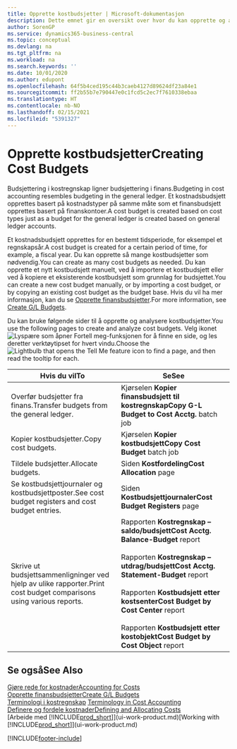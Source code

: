 ```yaml
---
title: Opprette kostbudsjetter | Microsoft-dokumentasjon
description: Dette emnet gir en oversikt over hvor du kan opprette og analysere kostbudsjetter.
author: SorenGP
ms.service: dynamics365-business-central
ms.topic: conceptual
ms.devlang: na
ms.tgt_pltfrm: na
ms.workload: na
ms.search.keywords: ''
ms.date: 10/01/2020
ms.author: edupont
ms.openlocfilehash: 64f5b4ced195c44b3caeb4127d89624df23a84e1
ms.sourcegitcommit: ff2b55b7e790447e0c1fcd5c2ec7f7610338ebaa
ms.translationtype: HT
ms.contentlocale: nb-NO
ms.lasthandoff: 02/15/2021
ms.locfileid: "5391327"
---
```

# <a name="creating-cost-budgets"></a><span data-ttu-id="b2f6d-103">Opprette kostbudsjetter</span><span class="sxs-lookup"><span data-stu-id="b2f6d-103">Creating Cost Budgets</span></span>
<span data-ttu-id="b2f6d-104">Budsjettering i kostregnskap ligner budsjettering i finans.</span><span class="sxs-lookup"><span data-stu-id="b2f6d-104">Budgeting in cost accounting resembles budgeting in the general ledger.</span></span> <span data-ttu-id="b2f6d-105">Et kostnadsbudsjett opprettes basert på kostnadstyper på samme måte som et finansbudsjett opprettes basert på finanskontoer.</span><span class="sxs-lookup"><span data-stu-id="b2f6d-105">A cost budget is created based on cost types just as a budget for the general ledger is created based on general ledger accounts.</span></span>  

<span data-ttu-id="b2f6d-106">Et kostnadsbudsjett opprettes for en bestemt tidsperiode, for eksempel et regnskapsår.</span><span class="sxs-lookup"><span data-stu-id="b2f6d-106">A cost budget is created for a certain period of time, for example, a fiscal year.</span></span> <span data-ttu-id="b2f6d-107">Du kan opprette så mange kostbudsjetter som nødvendig.</span><span class="sxs-lookup"><span data-stu-id="b2f6d-107">You can create as many cost budgets as needed.</span></span> <span data-ttu-id="b2f6d-108">Du kan opprette et nytt kostbudsjett manuelt, ved å importere et kostbudsjett eller ved å kopiere et eksisterende kostbudsjett som grunnlag for budsjettet.</span><span class="sxs-lookup"><span data-stu-id="b2f6d-108">You can create a new cost budget manually, or by importing a cost budget, or by copying an existing cost budget as the budget base.</span></span> <span data-ttu-id="b2f6d-109">Hvis du vil ha mer informasjon, kan du se [Opprette finansbudsjetter](finance-how-create-budgets.md).</span><span class="sxs-lookup"><span data-stu-id="b2f6d-109">For more information, see [Create G/L Budgets](finance-how-create-budgets.md).</span></span>

<span data-ttu-id="b2f6d-110">Du kan bruke følgende sider til å opprette og analysere kostbudsjetter.</span><span class="sxs-lookup"><span data-stu-id="b2f6d-110">You use the following pages to create and analyze cost budgets.</span></span> <span data-ttu-id="b2f6d-111">Velg ikonet ![Lyspære som åpner Fortell meg-funksjonen](media/ui-search/search_small.png "Fortell hva du vil gjøre") for å finne en side, og les deretter verktøytipset for hvert vindu.</span><span class="sxs-lookup"><span data-stu-id="b2f6d-111">Choose the ![Lightbulb that opens the Tell Me feature](media/ui-search/search_small.png "Tell me what you want to do") icon to find a page, and then read the tooltip for each.</span></span>

|<span data-ttu-id="b2f6d-112">Hvis du vil</span><span class="sxs-lookup"><span data-stu-id="b2f6d-112">To</span></span>|<span data-ttu-id="b2f6d-113">Se</span><span class="sxs-lookup"><span data-stu-id="b2f6d-113">See</span></span>|  
|--------|---------|  
|<span data-ttu-id="b2f6d-114">Overfør budsjetter fra finans.</span><span class="sxs-lookup"><span data-stu-id="b2f6d-114">Transfer budgets from the general ledger.</span></span>|<span data-ttu-id="b2f6d-115">Kjørselen **Kopier finansbudsjett til kostregnskap**</span><span class="sxs-lookup"><span data-stu-id="b2f6d-115">**Copy G-L Budget to Cost Acctg.** batch job</span></span>|  
|<span data-ttu-id="b2f6d-116">Kopier kostbudsjetter.</span><span class="sxs-lookup"><span data-stu-id="b2f6d-116">Copy cost budgets.</span></span>|<span data-ttu-id="b2f6d-117">Kjørselen **Kopier kostbudsjett**</span><span class="sxs-lookup"><span data-stu-id="b2f6d-117">**Copy Cost Budget** batch job</span></span>|  
|<span data-ttu-id="b2f6d-118">Tildele budsjetter.</span><span class="sxs-lookup"><span data-stu-id="b2f6d-118">Allocate budgets.</span></span>|<span data-ttu-id="b2f6d-119">Siden **Kostfordeling**</span><span class="sxs-lookup"><span data-stu-id="b2f6d-119">**Cost Allocation** page</span></span>|  
|<span data-ttu-id="b2f6d-120">Se kostbudsjettjournaler og kostbudsjettposter.</span><span class="sxs-lookup"><span data-stu-id="b2f6d-120">See cost budget registers and cost budget entries.</span></span>|<span data-ttu-id="b2f6d-121">Siden **Kostbudsjettjournaler**</span><span class="sxs-lookup"><span data-stu-id="b2f6d-121">**Cost Budget Registers** page</span></span>|  
|<span data-ttu-id="b2f6d-122">Skrive ut budsjettsammenligninger ved hjelp av ulike rapporter.</span><span class="sxs-lookup"><span data-stu-id="b2f6d-122">Print cost budget comparisons using various reports.</span></span>|<span data-ttu-id="b2f6d-123">Rapporten **Kostregnskap – saldo/budsjett**</span><span class="sxs-lookup"><span data-stu-id="b2f6d-123">**Cost Acctg. Balance-Budget** report</span></span><br /><br /> <span data-ttu-id="b2f6d-124">Rapporten **Kostregnskap – utdrag/budsjett**</span><span class="sxs-lookup"><span data-stu-id="b2f6d-124">**Cost Acctg. Statement-Budget** report</span></span><br /><br /> <span data-ttu-id="b2f6d-125">Rapporten **Kostbudsjett etter kostsenter**</span><span class="sxs-lookup"><span data-stu-id="b2f6d-125">**Cost Budget by Cost Center** report</span></span><br /><br /> <span data-ttu-id="b2f6d-126">Rapporten **Kostbudsjett etter kostobjekt**</span><span class="sxs-lookup"><span data-stu-id="b2f6d-126">**Cost Budget by Cost Object** report</span></span>|  

## <a name="see-also"></a><span data-ttu-id="b2f6d-127">Se også</span><span class="sxs-lookup"><span data-stu-id="b2f6d-127">See Also</span></span>  
[<span data-ttu-id="b2f6d-128">Gjøre rede for kostnader</span><span class="sxs-lookup"><span data-stu-id="b2f6d-128">Accounting for Costs</span></span>](finance-manage-cost-accounting.md)  
[<span data-ttu-id="b2f6d-129">Opprette finansbudsjetter</span><span class="sxs-lookup"><span data-stu-id="b2f6d-129">Create G/L Budgets</span></span>](finance-how-create-budgets.md)  
<span data-ttu-id="b2f6d-130">[Terminologi i kostregnskap](finance-terminology-in-cost-accounting.md) </span><span class="sxs-lookup"><span data-stu-id="b2f6d-130">[Terminology in Cost Accounting](finance-terminology-in-cost-accounting.md) </span></span>  
[<span data-ttu-id="b2f6d-131">Definere og fordele kostnader</span><span class="sxs-lookup"><span data-stu-id="b2f6d-131">Defining and Allocating Costs</span></span>](finance-define-and-allocate-costs.md)  
<span data-ttu-id="b2f6d-132">[Arbeide med [!INCLUDE[prod_short](includes/prod_short.md)]](ui-work-product.md)</span><span class="sxs-lookup"><span data-stu-id="b2f6d-132">[Working with [!INCLUDE[prod_short](includes/prod_short.md)]](ui-work-product.md)</span></span>


[!INCLUDE[footer-include](includes/footer-banner.md)]